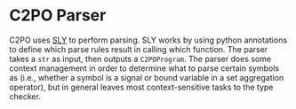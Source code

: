# C2PO Parser

C2PO uses [SLY](https://sly.readthedocs.io/en/latest/sly.html) to perform parsing. SLY works by using python annotations to define which parse rules result in calling which function. The parser takes a `str` as input, then outputs a `C2POProgram`. The parser does some context management in order to determine what to parse certain symbols as (i.e., whether a symbol is a signal or bound variable in a set aggregation operator), but in general leaves most context-sensitive tasks to the type checker.